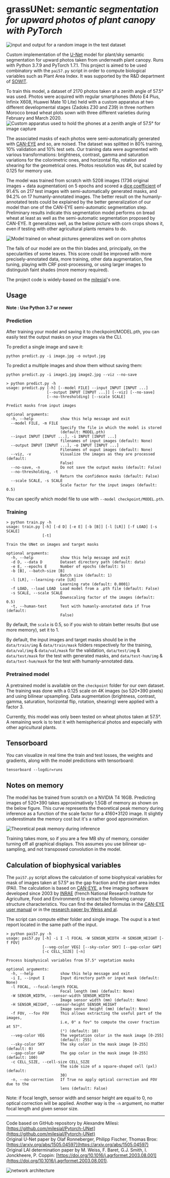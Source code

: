 # grassUNet: *semantic segmentation for upward photos of plant canopy with PyTorch*

![](assets/result.png "input and output for a random image in the test dataset")

Custom implementation of the [U-Net](https://arxiv.org/abs/1505.04597) model for plant/sky semantic segmentation for upward photos taken from underneath plant canopy. Runs with Python 3.7.9 and PyTorch 1.7.1. This project is aimed to be used combinatory with the `pai57.py` script in order to compute biological variables such as Plant Area Index. It was supported by the R&D department of [SOWIT](https://www.sowit.fr/).

To train this model, a dataset of 2170 photos taken at a zenith angle of 57.5° was used. Photos were acquired with regular smartphones (Moto E4 Plus, Infinix X608, Huawei Mate 10 Lite) held with a custom apparatus at two different developmental stages (Zadoks Z30 and Z39) in three northern Morocco bread wheat plots sown with three different varieties during February and March 2020.
![](assets/LAI57.jpg "Custom apparatus used to hold the phones at a zenith angle of 57.5° for image capture")

The associated masks of each photos were semi-automatically generated with [CAN-EYE](https://www6.paca.inrae.fr/can-eye) and so, are noised. The dataset was splitted in 80% training, 10% validation and 10% test sets. Our training data were augmented with various transformations: brightness, contrast, gamma and saturation variations for the colorimetric ones, and horizontal flip, rotation and shearing for the geometrical ones. Photos resolution was 4K, but scaled by 0.125 for memory use.

The model was trained from scratch with 5208 images (1736 original images + data augmentation) on 5 epochs and scored a [dice coefficient](https://en.wikipedia.org/wiki/S%C3%B8rensen%E2%80%93Dice_coefficient) of 91.4% on 217 test images with semi-automatically generated masks, and 94.2% on 17 humanly-annotated images. The better result on the humanly-annotated tests could be explained by the better generalization of our model than one of the CAN-EYE semi-automatic segmentation step. Preliminary results indicate this segmentation model performs on bread wheat at least as well as the semi-automatic segmentation proposed by CAN-EYE. It generalizes well, as the below picture with corn crops shows it, even if testing with other agricultural plants remains to do.

![](assets/corn.png "Model trained on wheat pictures generalizes well on corn photos")

The fails of our model are on the thin blades and, principally, on the specularities of some leaves. This score could be improved with more precisely-annotated data, more training, other data augmentation, fine tuning, playing with CRF post-processing, or using larger images to distinguish faint shades (more memory required). 

The project code is widely-based on the [milesial](https://github.com/milesial/Pytorch-UNet)'s one.


## Usage
**Note : Use Python 3.7 or newer**
### Prediction

After training your model and saving it to checkpoint/MODEL.pth, you can easily test the output masks on your images via the CLI.

To predict a single image and save it:

`python predict.py -i image.jpg -o output.jpg`

To predict a multiple images and show them without saving them:

`python predict.py -i image1.jpg image2.jpg --viz --no-save`

```shell script
> python predict.py -h
usage: predict.py [-h] [--model FILE] --input INPUT [INPUT ...]
                  [--output INPUT [INPUT ...]] [--viz] [--no-save]
                  [--no-thresholding] [--scale SCALE]

Predict masks from input images

optional arguments:
  -h, --help            show this help message and exit
  --model FILE, -m FILE
                        Specify the file in which the model is stored
                        (default: MODEL.pth)
  --input INPUT [INPUT ...], -i INPUT [INPUT ...]
                        filenames of input images (default: None)
  --output INPUT [INPUT ...], -o INPUT [INPUT ...]
                        Filenames of ouput images (default: None)
  --viz, -v             Visualize the images as they are processed (default:
                        False)
  --no-save, -n         Do not save the output masks (default: False)
  --no-thresholding, -t
                        Return the confidence masks (default: False)
  --scale SCALE, -s SCALE
                        Scale factor for the input images (default: 0.5)
```
You can specify which model file to use with `--model checkpoint/MODEL.pth`.

### Training

```shell script
> python train.py -h
usage: train.py [-h] [-d D] [-e E] [-b [B]] [-l [LR]] [-f LOAD] [-s SCALE]
                [-t]

Train the UNet on images and target masks

optional arguments:
  -h, --help            show this help message and exit
  -d D, --data D        Dataset directory path (default: data)
  -e E, --epochs E      Number of epochs (default: 5)
  -b [B], --batch-size [B]
                        Batch size (default: 1)
  -l [LR], --learning-rate [LR]
                        Learning rate (default: 0.0001)
  -f LOAD, --load LOAD  Load model from a .pth file (default: False)
  -s SCALE, --scale SCALE
                        Downscaling factor of the images (default: 0.5)
  -t, --human-test      Test with humanly-annotated data if True (default:
                        False)
```
By default, the `scale` is 0.5, so if you wish to obtain better results (but use more memory), set it to 1.

By default, the input images and target masks should be in the `data/train/img` & `data/train/mask` folders respectively for the training, `data/val/img` & `data/val/mask` for the validation, `data/test/img` & `data/test/mask` for the test with generated masks, and `data/test-hum/img` & `data/test-hum/mask` for the test with humanly-annotated data.

### Pretrained model
A pretrained model is available on the `checkpoint` folder for our own dataset. The training was done with a 0.125 scale on 4K images (so 520\*390 pixels) and using bilinear upsampling. Data augmentation (brightness, contrast, gamma, saturation, horizontal flip, rotation, shearing) were applied with a factor 3.

Currently, this model was only been tested on wheat photos taken at 57.5°. A remaining work is to test it with hemispherical photos and especially with other agricultural plants.

## Tensorboard
You can visualize in real time the train and test losses, the weights and gradients, along with the model predictions with tensorboard:

`tensorboard --logdir=runs`

## Notes on memory

The model has be trained from scratch on a NVIDIA T4 16GB.
Predicting images of 520\*390 takes approximatively 1.5GB of memory as shown on the below figure. This curve represents the theoretical peak memory during inference as a function of the scale factor for a 4160\*3120 image. It slightly underestimate the memory cost but it's a rather good approximation.

![](assets/inference_memory.png "Theoretical peak memory during inference")

Training takes more, so if you are a few MB shy of memory, consider turning off all graphical displays.
This assumes you use bilinear up-sampling, and not transposed convolution in the model.

## Calculation of biophysical variables

The `pai57.py` script allows the calculation of some biophysical variables for mask of images taken at 57.5° as the gap fraction and the plant area index (PAI). The calculation is based on [CAN-EYE](https://www6.paca.inrae.fr/can-eye), a free imaging software developed since 2003 by [INRAE](https://www.inrae.fr/en) (french National Research Institute for Agriculture, Food and Environment) to extract the following canopy structure characteristics. You can find the detailed formulas in the [CAN-EYE user manual](https://www6.paca.inrae.fr/can-eye/Documentation/Documentation) or in the [research paper by Weiss and al](https://doi.org/10.1016/j.agrformet.2003.08.001).

The script can compute either folder and single image. The ouput is a text report located in the same path of the input.

```
> python pai57.py -h
usage: pai57.py [-h] -i I -l FOCAL -W SENSOR_WIDTH -H SENSOR_HEIGHT [-f FOV]
                [--veg-color VEG] [--sky-color SKY] [--gap-color GAP]
                [-c CELL_SIZE] [-n]

Process biophysical variables from 57.5° vegetation masks

optional arguments:
  -h, --help            show this help message and exit
  -i I, --input I       Input directory path or input mask (default: None)
  -l FOCAL, --focal-length FOCAL
                        Focal length (mm) (default: None)
  -W SENSOR_WIDTH, --sensor-width SENSOR_WIDTH
                        Image sensor width (mm) (default: None)
  -H SENSOR_HEIGHT, --sensor-height SENSOR_HEIGHT
                        Image sensor height (mm) (default: None)
  -f FOV, --fov FOV     This allows extracting the useful part of the images,
                        i.e, 0° ± fov° to compute the cover fraction at 57°.
                        (°) (default: 10)
  --veg-color VEG       The vegetation color in the mask image [0-255]
                        (default: 255)
  --sky-color SKY       The sky color in the mask image [0-255] (default: 0)
  --gap-color GAP       The gap color in the mask image [0-255] (default: 100)
  -c CELL_SIZE, --cell-size CELL_SIZE
                        The side size of a square-shaped cell (pxl) (default:
                        30)
  -n, --no-correction   If True no apply optical correction and FOV due to the
                        lens (default: False)
```

Note: if focal length, sensor width and sensor height are equal to 0, no optical correction will be applied. Another way is the `-n` argument, no matter focal length and given sensor size.

---

Code based on GitHub repository by Alexandre Milesi: [https://github.com/milesial/Pytorch-UNet](https://github.com/milesial/Pytorch-UNet) \
Original U-Net paper by Olaf Ronneberger, Philipp Fischer, Thomas Brox: [https://arxiv.org/abs/1505.04597](https://arxiv.org/abs/1505.04597) \
Original LAI determination paper by M. Weiss, F. Baret, G.J. Smith, I. Jonckheere, P. Coppin: [https://doi.org/10.1016/j.agrformet.2003.08.001](https://doi.org/10.1016/j.agrformet.2003.08.001).

![network architecture](https://i.imgur.com/jeDVpqF.png)
